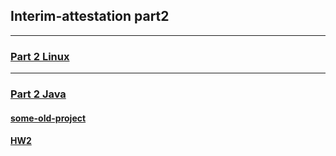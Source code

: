 
## Interim-attestation part2
___
### [Part 2 Linux](./linux/part1_linux.md)
___
### [Part 2 Java](./part2_java.md)

#### [some-old-project](./some-old-project.md)

#### [HW2](./)
